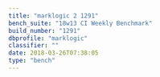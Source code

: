 ```yaml
---
title: "marklogic 2 1291"
bench_suite: "18w13 CI Weekly Benchmark"
build_number: "1291"
dbprofile: "marklogic"
classifier: ""
date: 2018-03-26T07:38:05
type: "bench"
---
```

